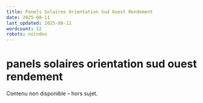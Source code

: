 ```yaml
---
title: Panels Solaires Orientation Sud Ouest Rendement
date: 2025-08-11
last_updated: 2025-08-11
wordcount: 12
robots: noindex
---
```


# panels solaires orientation sud ouest rendement

Contenu non disponible – hors sujet.